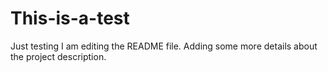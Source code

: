# This-is-a-test
Just testing
I am editing the README file. Adding some more details about the project description.
